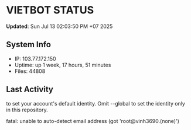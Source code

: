 # VIETBOT STATUS
**Updated**: Sun Jul 13 02:03:50 PM +07 2025

## System Info
- IP: 103.77.172.150
- Uptime: up 1 week, 17 hours, 51 minutes
- Files: 44808

## Last Activity

to set your account's default identity.
Omit --global to set the identity only in this repository.

fatal: unable to auto-detect email address (got 'root@vinh3690.(none)')
